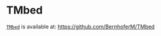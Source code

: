 # TMbed

[`TMbed`](https://github.com/BernhoferM/TMbed) is available at: https://github.com/BernhoferM/TMbed
